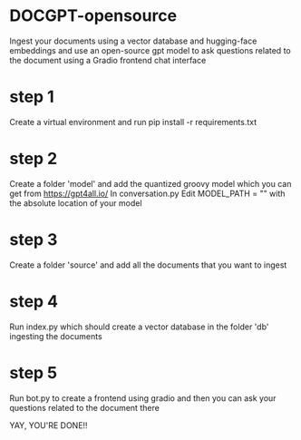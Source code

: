 # DOCGPT-opensource

Ingest your documents using a vector database and hugging-face embeddings and use an open-source gpt model to ask questions related to the document using a Gradio frontend chat interface

# step 1
Create a virtual environment and run 
pip install -r requirements.txt

# step 2
Create a folder 'model' and add the quantized groovy model which you can get from https://gpt4all.io/
In conversation.py Edit MODEL_PATH = "" with the absolute location of your model

# step 3
Create a folder 'source' and add all the documents that you want to ingest

# step 4
Run index.py which should create a vector database in the folder 'db' ingesting the documents

# step 5
Run bot.py to create a frontend using gradio and then you can ask your questions related to the document there

YAY, YOU'RE DONE!!

